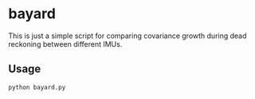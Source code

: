 # bayard

This is just a simple script for comparing covariance growth during
dead reckoning between different IMUs.

## Usage

    python bayard.py

